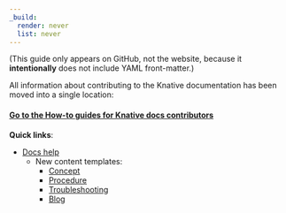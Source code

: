 ```yaml
---
_build:
  render: never
  list: never
---
```

(This guide only appears on GitHub, not the website, because it
**intentionally** does not include YAML front-matter.)

All information about contributing to the Knative documentation has been moved
into a single location:

#### [Go to the How-to guides for Knative docs contributors](https://knative.dev/docs/help/)

**Quick links**:
   * [Docs help](https://knative.dev/docs/help/contributor/)
      * New content templates:
         * [Concept](docs/contributor/templates/template-concept.md)
         * [Procedure](docs/contributor/templates/template-procedure.md)
         * [Troubleshooting](docs/contributor/templates/template-troubleshooting.md)
         * [Blog](docs/contributor/templates/template-blog-entry.md)
